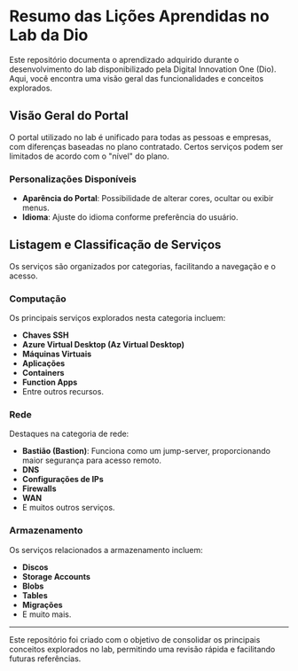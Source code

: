 # Resumo das Lições Aprendidas no Lab da Dio

Este repositório documenta o aprendizado adquirido durante o desenvolvimento do lab disponibilizado pela Digital Innovation One (Dio). Aqui, você encontra uma visão geral das funcionalidades e conceitos explorados.

## Visão Geral do Portal
O portal utilizado no lab é unificado para todas as pessoas e empresas, com diferenças baseadas no plano contratado. Certos serviços podem ser limitados de acordo com o "nível" do plano.

### Personalizações Disponíveis
- **Aparência do Portal**: Possibilidade de alterar cores, ocultar ou exibir menus.
- **Idioma**: Ajuste do idioma conforme preferência do usuário.

## Listagem e Classificação de Serviços
Os serviços são organizados por categorias, facilitando a navegação e o acesso.

### Computação
Os principais serviços explorados nesta categoria incluem:
- **Chaves SSH**
- **Azure Virtual Desktop (Az Virtual Desktop)**
- **Máquinas Virtuais**
- **Aplicações**
- **Containers**
- **Function Apps**
- Entre outros recursos.

### Rede
Destaques na categoria de rede:
- **Bastião (Bastion)**: Funciona como um jump-server, proporcionando maior segurança para acesso remoto.
- **DNS**
- **Configurações de IPs**
- **Firewalls**
- **WAN**
- E muitos outros serviços.

### Armazenamento
Os serviços relacionados a armazenamento incluem:
- **Discos**
- **Storage Accounts**
- **Blobs**
- **Tables**
- **Migrações**
- E muito mais.

---

Este repositório foi criado com o objetivo de consolidar os principais conceitos explorados no lab, permitindo uma revisão rápida e facilitando futuras referências.

